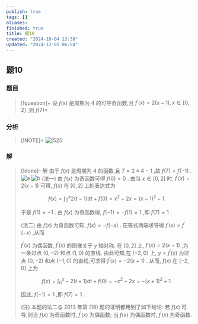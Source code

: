 ```yaml
---
publish: true
tags: []
aliases: 
finished: true
title: 题10
created: "2024-10-04 13:38"
updated: "2024-12-01 06:54"
---
```

## 题10
### 题目
> [!question]+
> 设 $f\left( x\right)$ 是周期为 4 的可导奇函数,且 ${f}^{\prime }\left( x\right)  = 2\left( {x - 1}\right) ,x \in  \left\lbrack  {0,2}\right\rbrack$ ,则 $f\left( 7\right)  =$
### 分析
> [!NOTE]+
> ![|525](https://img.hwenyi.live/202411211613182.webp)
### 解
> [!done]-
> 解 由于 $f\left( x\right)$ 是周期为 4 的函数,且 $7 = 2 \times 4 - 1$ ,故 $f\left( 7\right) = f\left( {-1}\right)$ .
> ![a](https://img.hwenyi.live/202409302017900.webp)
> ![b](https://img.hwenyi.live/202409302017901.webp)
> (法一) 由 $f\left( x\right)$ 为奇函数可得 $f\left( 0\right) = 0$ . 由当 $x \in \left\lbrack {0,2}\right\rbrack$ 时, ${f}^{\prime }\left( x\right) = 2\left( {x - 1}\right)$ 可得, $f\left( x\right)$ 在 $\left\lbrack {0,2}\right\rbrack$ 上的表达式为
> 
> $$
> f\left( x\right) = {\int }_{0}^{x}2\left( {t - 1}\right) \mathrm{d}t + f\left( 0\right) = {x}^{2} - {2x} = {\left( x - 1\right) }^{2} - 1.
> $$
> 
> 于是 $f\left( 1\right) = - 1$ . 由 $f\left( x\right)$ 为奇函数得, $f\left( {-1}\right) = - f\left( 1\right) = 1$ ,即 $f\left( 7\right) = 1$ .
> 
> (法二) 由 $f\left( x\right)$ 为奇函数可知, $f\left( x\right) = - f\left( {-x}\right)$ . 在等式两端求导得 ${f}^{\prime }\left( x\right) = {f}^{\prime }\left( {-x}\right)$ ,从而
> 
> ${f}^{\prime }\left( x\right)$ 为偶函数, ${f}^{\prime }\left( x\right)$ 的图像关于 $y$ 轴对称. 在 $\left\lbrack {0,2}\right\rbrack$ 上, ${f}^{\prime }\left( x\right) = 2\left( {x - 1}\right)$ ,为一条过点 $\left( {0, - 2}\right)$ 和点 $\left( {1,0}\right)$ 的直线. 由此可知,在 $\left\lbrack {-2,0}\right\rbrack$ 上, $y = {f}^{\prime }\left( x\right)$ 为过点 $\left( {0, - 2}\right)$ 和点 $\left( {-1,0}\right)$ 的直线,可求得 ${f}^{\prime }\left( x\right) = - 2\left( {x + 1}\right)$ . 从而, $f\left( x\right)$ 在 $\left\lbrack {-2,0}\right\rbrack$ 上为
> 
> $$
> f\left( x\right) = {\int }_{0}^{x} - 2\left( {t + 1}\right) \mathrm{d}t + f\left( 0\right) = - {x}^{2} - {2x} = - {\left( x + 1\right) }^{2} + 1.
> $$
> 
> 因此, $f\left( {-1}\right) = 1$ ,即 $f\left( 7\right) = 1$ .
> 
> (注) 本题的法二与 2013 年第 (18) 题的证明都用到了如下结论: 若 $f\left( x\right)$ 可导,则当 $f\left( x\right)$ 为奇函数时, ${f}^{\prime }\left( x\right)$ 为偶函数; 当 $f\left( x\right)$ 为偶函数时, ${f}^{\prime }\left( x\right)$ 为奇函数.